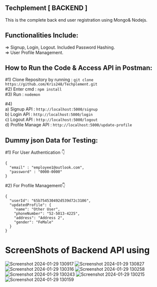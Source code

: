 ## Techplement [ BACKEND ]            
This is the complete back end user registration using Mongo& Nodejs.              

## Functionalities Include:             
=> Signup, Login, Logout. Included Password Hashing.                       
=> User Profile Management.                     

## How to Run the Code & Access API in Postman:                            
#1) Clone Repository by running :     ```git clone https://github.com/Kris248/Techplement.git```                            
#2) Enter cmd :                       ```npm install```                                         
#3) Run :                             ```nodemon```         

#4)     
a) Signup API :            `http://localhost:5000/signup`                         
b) Login API :             ```http://localhost:5000/login```                                 
c) Logout API :            ```http://localhost:5000/logout```                       
d) Profile Manage API :    ```http://localhost:5000/update-profile```                                       

## Dummy json Data for Testing:                                       

#1) For User Authentication 👇                                     
```
{
  "email" : "employee1@outlook.com",
  "password" : "0000-0000"
}
```

#2) For Profile Management👇                                            

```
{
  "userId": "65b754530492d539d72c3106",
  "updatedProfile": {
    "name": "Other User",
    "phoneNumber": "52-5013-4225",
    "address": "Address 2",
    "gender": "FeMale"
  }
}
```
                                                      
# ScreenShots of Backend API using 
![Screenshot 2024-01-29 130917](https://github.com/Kris248/Techplement/assets/92295923/f5631db4-6a3b-4f1e-a7db-0b244df786da)
![Screenshot 2024-01-29 130827](https://github.com/Kris248/Techplement/assets/92295923/9152c545-f423-4dbd-8392-92c17280d069)
![Screenshot 2024-01-29 130316](https://github.com/Kris248/Techplement/assets/92295923/7652e8ce-e45f-4a0b-b83c-cb6e97fd14cb)
![Screenshot 2024-01-29 130258](https://github.com/Kris248/Techplement/assets/92295923/0a48262e-37c2-4095-ad4b-34c6714a4b96)
![Screenshot 2024-01-29 130243](https://github.com/Kris248/Techplement/assets/92295923/5de8f78e-948c-48a3-ba13-6fc4d52414b7)
![Screenshot 2024-01-29 130215](https://github.com/Kris248/Techplement/assets/92295923/6dad1c70-6b43-46c8-8e1c-4adcaa95ddf8)
![Screenshot 2024-01-29 130159](https://github.com/Kris248/Techplement/assets/92295923/f5757cb3-56ff-429c-980c-c0be56fb0540)


